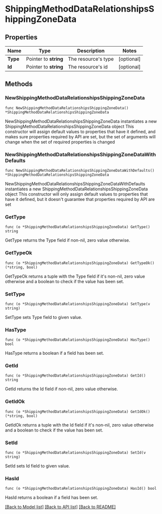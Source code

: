 # ShippingMethodDataRelationshipsShippingZoneData

## Properties

Name | Type | Description | Notes
------------ | ------------- | ------------- | -------------
**Type** | Pointer to **string** | The resource&#39;s type | [optional] 
**Id** | Pointer to **string** | The resource&#39;s id | [optional] 

## Methods

### NewShippingMethodDataRelationshipsShippingZoneData

`func NewShippingMethodDataRelationshipsShippingZoneData() *ShippingMethodDataRelationshipsShippingZoneData`

NewShippingMethodDataRelationshipsShippingZoneData instantiates a new ShippingMethodDataRelationshipsShippingZoneData object
This constructor will assign default values to properties that have it defined,
and makes sure properties required by API are set, but the set of arguments
will change when the set of required properties is changed

### NewShippingMethodDataRelationshipsShippingZoneDataWithDefaults

`func NewShippingMethodDataRelationshipsShippingZoneDataWithDefaults() *ShippingMethodDataRelationshipsShippingZoneData`

NewShippingMethodDataRelationshipsShippingZoneDataWithDefaults instantiates a new ShippingMethodDataRelationshipsShippingZoneData object
This constructor will only assign default values to properties that have it defined,
but it doesn't guarantee that properties required by API are set

### GetType

`func (o *ShippingMethodDataRelationshipsShippingZoneData) GetType() string`

GetType returns the Type field if non-nil, zero value otherwise.

### GetTypeOk

`func (o *ShippingMethodDataRelationshipsShippingZoneData) GetTypeOk() (*string, bool)`

GetTypeOk returns a tuple with the Type field if it's non-nil, zero value otherwise
and a boolean to check if the value has been set.

### SetType

`func (o *ShippingMethodDataRelationshipsShippingZoneData) SetType(v string)`

SetType sets Type field to given value.

### HasType

`func (o *ShippingMethodDataRelationshipsShippingZoneData) HasType() bool`

HasType returns a boolean if a field has been set.

### GetId

`func (o *ShippingMethodDataRelationshipsShippingZoneData) GetId() string`

GetId returns the Id field if non-nil, zero value otherwise.

### GetIdOk

`func (o *ShippingMethodDataRelationshipsShippingZoneData) GetIdOk() (*string, bool)`

GetIdOk returns a tuple with the Id field if it's non-nil, zero value otherwise
and a boolean to check if the value has been set.

### SetId

`func (o *ShippingMethodDataRelationshipsShippingZoneData) SetId(v string)`

SetId sets Id field to given value.

### HasId

`func (o *ShippingMethodDataRelationshipsShippingZoneData) HasId() bool`

HasId returns a boolean if a field has been set.


[[Back to Model list]](../README.md#documentation-for-models) [[Back to API list]](../README.md#documentation-for-api-endpoints) [[Back to README]](../README.md)


